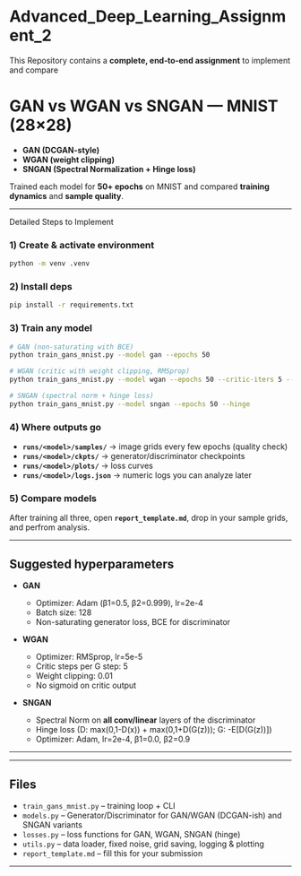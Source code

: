 # Advanced_Deep_Learning_Assignment_2
This Repository contains a **complete, end‑to‑end assignment** to implement and compare
# GAN vs WGAN vs SNGAN — MNIST (28×28)

- **GAN (DCGAN-style)**
- **WGAN (weight clipping)**
- **SNGAN (Spectral Normalization + Hinge loss)**

Trained each model for **50+ epochs** on MNIST and compared **training dynamics** and **sample quality**.

---
Detailed Steps to Implement 

### 1) Create & activate environment
```bash
python -m venv .venv
```

### 2) Install deps
```bash
pip install -r requirements.txt
```

### 3) Train any model
```bash
# GAN (non-saturating with BCE)
python train_gans_mnist.py --model gan --epochs 50

# WGAN (critic with weight clipping, RMSprop)
python train_gans_mnist.py --model wgan --epochs 50 --critic-iters 5 --clip 0.01 --opt rmsprop --lrD 5e-5 --lrG 5e-5

# SNGAN (spectral norm + hinge loss)
python train_gans_mnist.py --model sngan --epochs 50 --hinge
```

### 4) Where outputs go
- **`runs/<model>/samples/`** → image grids every few epochs (quality check)
- **`runs/<model>/ckpts/`** → generator/discriminator checkpoints
- **`runs/<model>/plots/`** → loss curves
- **`runs/<model>/logs.json`** → numeric logs you can analyze later

### 5) Compare models
After training all three, open **`report_template.md`**, drop in your sample grids, and perfrom analysis.

---

## Suggested hyperparameters

- **GAN**
  - Optimizer: Adam (β1=0.5, β2=0.999), lr=2e-4
  - Batch size: 128
  - Non-saturating generator loss, BCE for discriminator

- **WGAN**
  - Optimizer: RMSprop, lr=5e-5
  - Critic steps per G step: 5
  - Weight clipping: 0.01
  - No sigmoid on critic output

- **SNGAN**
  - Spectral Norm on **all conv/linear** layers of the discriminator
  - Hinge loss (D: max(0,1-D(x)) + max(0,1+D(G(z))); G: -E[D(G(z))])
  - Optimizer: Adam, lr=2e-4, β1=0.0, β2=0.9

---

---

## Files
- `train_gans_mnist.py` – training loop + CLI
- `models.py` – Generator/Discriminator for GAN/WGAN (DCGAN-ish) and SNGAN variants
- `losses.py` – loss functions for GAN, WGAN, SNGAN (hinge)
- `utils.py` – data loader, fixed noise, grid saving, logging & plotting
- `report_template.md` – fill this for your submission

---

